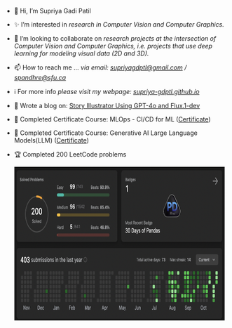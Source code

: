 - 👋 Hi, I’m Supriya Gadi Patil
- ✨ I’m interested in *research in Computer Vision and Computer Graphics.*
- 👯 I’m looking to collaborate on *research projects at the intersection of Computer Vision and Computer Graphics, i.e. projects that use deep learning for modeling visual data (2D and 3D).*
  
- 📫 How to reach me ... *via email: supriyagdptl@gmail.com / spandhre@sfu.ca*
- ℹ️ For more info *please visit my webpage: [supriya-gdptl.github.io](http://supriya-gdptl.github.io)*




- 🌟 Wrote a blog on: [Story Illustrator Using GPT-4o and Flux.1-dev](https://supriya27.substack.com/p/story-illustrator-using-gpt-4o-and?r=3sbxbk)
- 🌱 Completed Certificate Course: MLOps - CI/CD for ML ([Certificate](https://www.credential.net/embed/ddc13172-dc7a-4617-9319-2135cee0193d))
- 🌱 Completed Certificate Course: Generative AI Large Language Models(LLM) ([Certificate](https://coursera.org/share/92686437a3e6cfd9a09221bb64fb366d))
- 🏆 Completed 200 LeetCode problems
  
  <img src="https://github.com/supriya-gdptl/supriya-gdptl/blob/main/leetcode_200problem_milestone.png" width="800" height="350"/>

<!---drawing, painting🎨, art & craft, playing badminton, apart from - 
🌱 I’m currently learning to *work with different co-ordinate systems in Computer Graphics.* (wish me luck 😅)--->
<!---
supriya-gdptl/supriya-gdptl is a ✨ special ✨ repository because its `README.md` (this file) appears on your GitHub profile.
You can click the Preview link to take a look at your changes.
--->
